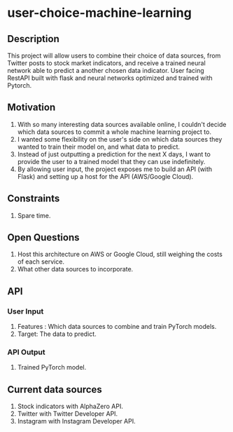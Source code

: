 # user-choice-machine-learning

## Description
This project will allow users to combine their choice of data sources, from Twitter posts to stock market indicators, and receive a trained neural network able to predict a another chosen data indicator. 
User facing RestAPI built with flask and neural networks optimized and trained with Pytorch.

## Motivation
1. With so many interesting data sources available online, I couldn't decide which data sources to commit a whole machine learning project to. 
2. I wanted some flexibility on the user's side on which data sources they wanted to train their model on, and what data to predict.
3. Instead of just outputting a prediction for the next X days, I want to provide the user to a trained model that they can use indefinitely.  
3. By allowing user input, the project exposes me to build an API (with Flask) and setting up a host for the API (AWS/Google Cloud).

## Constraints
1. Spare time. 

## Open Questions
1. Host this architecture on AWS or Google Cloud, still weighing the costs of each service.
2. What other data sources to incorporate.

## API 
### User Input
1. Features : Which data sources to combine and train PyTorch models. 
2. Target: The data to predict.

### API Output
1. Trained PyTorch model.

## Current data sources
1. Stock indicators with AlphaZero API.
2. Twitter with Twitter Developer API.
3. Instagram with Instagram Developer API.

